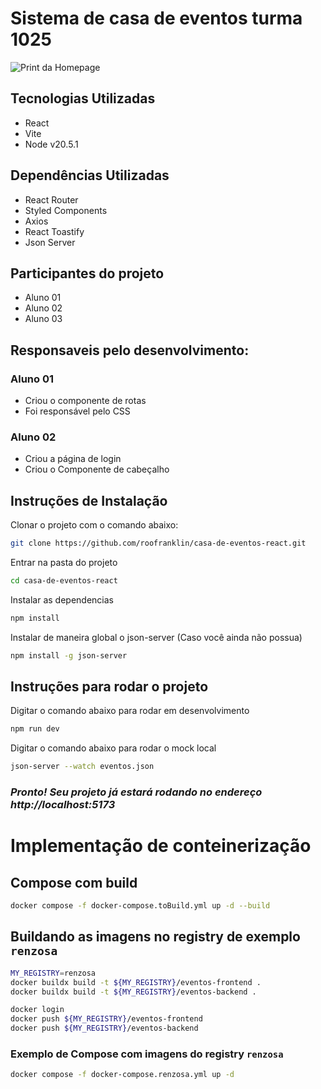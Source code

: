 # Sistema de casa de eventos turma 1025

![Print da Homepage](https://i.ibb.co/0BLwdMW/Screenshot-2024-02-19-at-16-30-28.png)

## Tecnologias Utilizadas

- React
- Vite
- Node v20.5.1

## Dependências Utilizadas

- React Router
- Styled Components
- Axios
- React Toastify
- Json Server

## Participantes do projeto

- Aluno 01
- Aluno 02
- Aluno 03

## Responsaveis pelo desenvolvimento:

### Aluno 01

- Criou o componente de rotas
- Foi responsável pelo CSS

### Aluno 02

- Criou a página de login
- Criou o Componente de cabeçalho

## Instruções de Instalação

Clonar o projeto com o comando abaixo:

```sh
git clone https://github.com/roofranklin/casa-de-eventos-react.git
```

Entrar na pasta do projeto

```sh
cd casa-de-eventos-react
```

Instalar as dependencias

```sh
npm install
```

Instalar de maneira global o json-server (Caso você ainda não possua)

```sh
npm install -g json-server
```

## Instruções para rodar o projeto

Digitar o comando abaixo para rodar em desenvolvimento

```sh
npm run dev
```

Digitar o comando abaixo para rodar o mock local

```sh
json-server --watch eventos.json
```

### _Pronto! Seu projeto já estará rodando no endereço http://localhost:5173_

# Implementação de conteinerização

## Compose com build

```sh
docker compose -f docker-compose.toBuild.yml up -d --build
```

## Buildando as imagens no registry de exemplo `renzosa`

```sh
MY_REGISTRY=renzosa
docker buildx build -t ${MY_REGISTRY}/eventos-frontend .
docker buildx build -t ${MY_REGISTRY}/eventos-backend .

docker login
docker push ${MY_REGISTRY}/eventos-frontend
docker push ${MY_REGISTRY}/eventos-backend
```

### Exemplo de Compose com imagens do registry `renzosa`

```sh
docker compose -f docker-compose.renzosa.yml up -d
```
